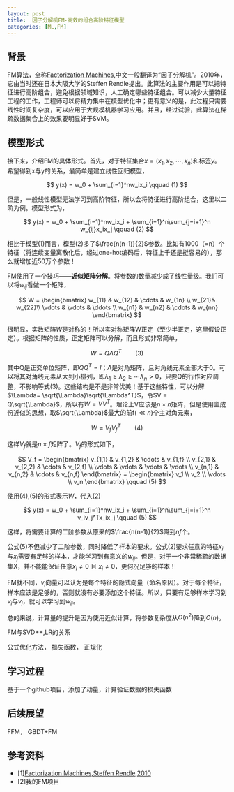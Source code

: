 ```yaml
---
layout: post
title:  因子分解机FM-高效的组合高阶特征模型
categories: [ML,FM]
---
```


## 背景

FM算法，全称[Factorization Machines][1],中文一般翻译为“因子分解机”。2010年，它由当时还在日本大阪大学的Steffen Rendle提出。此算法的主要作用是可以把特征进行高阶组合，避免根据领域知识，人工确定哪些特征组合。可以减少大量特征工程的工作，工程师可以将精力集中在模型优化中；更有意义的是，此过程只需要线性时间复杂度，可以应用于大规模机器学习应用。并且，经过试验，此算法在稀疏数据集合上的效果要明显好于SVM。


## 模型形式

接下来，介绍FM的具体形式。首先，对于特征集合$x = (x_1,x_2,\cdots,x_n)$和标签$y$。希望得到x与y的关系，最简单是建立线性回归模型，

$$
  y(x) = w_0 + \sum_{i=1}^nw_ix_i \qquad (1)
$$

但是，一般线性模型无法学习到高阶特征，所以会将特征进行高阶组合，这里以二阶为例。模型形式为，

$$
  y(x) = w_0 + \sum_{i=1}^nw_ix_i + \sum_{i=1}^n\sum_{j=i+1}^n w_{ij}x_ix_j \qquad (2)
$$

相比于模型(1)而言，模型(2)多了$\frac{n(n-1)}{2}$参数。比如有1000（=n）个特征（将连续变量离散化后，经过one-hot编码后，特征上千还是挺容易的），那么就增加近50万个参数！

FM使用了一个技巧——**近似矩阵分解**。将参数的数量减少成了线性量级。我们可以将$w_{ij}$看做一个矩阵，

$$
  W = \begin{bmatrix}
    w_{11} & w_{12} & \cdots & w_{1n} \\
    w_{21}& w_{22}\\
     \vdots & \vdots & \ddots \\
    w_{n1} & w_{n2} & \cdots & w_{nn}
  \end{bmatrix}
$$

很明显，实数矩阵$W$是对称的！所以实对称矩阵W正定（至少半正定，这里假设正定）。根据矩阵的性质，正定矩阵可以分解，而且形式非常简单，

$$
  W = Q\Lambda Q^T \qquad (3)
$$

其中Q是正交单位矩阵，即$QQ^T=I$；$\Lambda$是对角矩阵，且对角线元素全部大于0。可以将其对角线元素从大到小排列，即$\lambda_1 \ge \lambda_2 \ge \cdots  \lambda_n > 0$，只要Q的行作对应调整，不影响等式(3)。这些结构是不是非常优美！基于这些特性，可以分解$\Lambda= \sqrt{\Lambda}\sqrt{\Lambda^T}$，令$V = Q\sqrt{\Lambda}$，所以有$W=VV^T$。理论上V应该是$n \times n$矩阵，但是使用主成份近似的思想，取$\sqrt{\Lambda}$最大的前f($\ll n$)个主对角元素，

$$
  W \approx V_fV_f^T \qquad(4)
$$

这样$V_f$就是$n \times f$矩阵了。$V_f$的形式如下，

$$
  V_f = \begin{bmatrix}
  v_{1,1} & v_{1,2} & \cdots & v_{1,f} \\
  v_{2,1} & v_{2,2} & \cdots & v_{2,f} \\
  \vdots  & \vdots  & \vdots & \vdots \\
  v_{n,1} & v_{n,2} & \cdots & v_{n,f}
  \end{bmatrix}
  = \begin{bmatrix}
  v_1  \\
  v_2  \\
  \vdots   \\
  v_n   
  \end{bmatrix} \qquad (5)
$$

使用(4),(5)的形式表示$W$，代入(2)

$$
  y(x) = w_0 + \sum_{i=1}^nw_ix_i + \sum_{i=1}^n\sum_{j=i+1}^n v_iv_j^Tx_ix_j \qquad (5)
$$

这样，将需要计算的二阶参数从原来的$\frac{n(n-1)}{2}$降到$nf$个。

公式(5)不但减少了二阶参数，同时降低了样本的要求。公式(2)要求任意的特征$x_i$与$x_j$需要有足够的样本，才能学习到有意义的$w_{ij}$。但是，对于一个非常稀疏的数据集X，并不能能保证任意$x_i \ne0$ 且 $x_j \ne 0$，更何况足够的样本！

FM就不同，$v_i$向量可以认为是每个特征的隐式向量（命名原因）。对于每个特征，样本应该是足够的，否则就没有必要添加这个特征。所以，只要有足够样本学习到$v_i$与$v_j$，就可以学习到$w_{ij}$。

总的来说，计算量的提升是因为使用近似计算，将参数复杂度从$O(n^2)$降到$O(n)$。







FM与SVD++,LR的关系


公式优化方法，
损失函数，
正规化

## 学习过程

基于一个github项目，添加了动量，计算验证数据的损失函数

## 后续展望

FFM， GBDT+FM

## 参考资料

* [1][Factorization Machines,Steffen Rendle,2010][1]
* [2]我的FM项目

[1]:http://www.algo.uni-konstanz.de/members/rendle/pdf/Rendle2010FM.pdf
